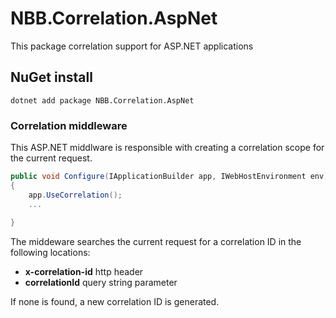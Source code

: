 # NBB.Correlation.AspNet

This package correlation support for ASP.NET applications

## NuGet install
```
dotnet add package NBB.Correlation.AspNet
```

### Correlation middleware

This ASP.NET middlware is responsible with creating a correlation scope for the current request.

```csharp
public void Configure(IApplicationBuilder app, IWebHostEnvironment env)
{
    app.UseCorrelation();
    ...
           
}
```

The middeware searches the current request for a correlation ID in the following locations:
* **x-correlation-id** http header 
* **correlationId** query string parameter 

If none is found, a new correlation ID is generated.
 